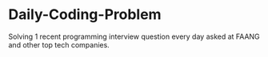 # Daily-Coding-Problem
Solving 1 recent programming interview question every day asked at FAANG and other top tech companies.
